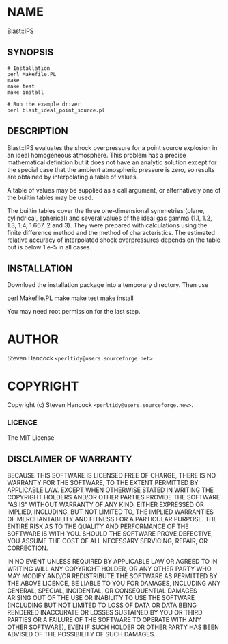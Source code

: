 # NAME

Blast::IPS

## SYNOPSIS

    # Installation
    perl Makefile.PL
    make
    make test
    make install

    # Run the example driver
    perl blast_ideal_point_source.pl


## DESCRIPTION

Blast::IPS evaluates the shock overpressure for a point source explosion in an
ideal homogeneous atmosphere.  This problem has a precise mathematical
definition but it does not have an analytic solution except for the special
case that the ambient atmospheric pressure is zero, so results are obtained by
interpolating a table of values.

A table of values may be supplied as a call argument, or alternatively one of
the builtin tables may be used.  

The builtin tables cover the three one-dimensional symmetries (plane,
cylindrical, spherical) and several values of the ideal gas gamma (1.1, 1.2,
1.3, 1.4, 1.667, 2 and 3).  They were prepared with calculations using the
finite difference method and the method of characteristics.  The estimated
relative accuracy of interpolated shock overpressures depends on the table but
is below 1.e-5 in all cases.

## INSTALLATION

Download the installation package into a temporary directory.  Then use

   perl Makefile.PL
   make
   make test
   make install

You may need root permission for the last step.


# AUTHOR

Steven Hancock  `<perltidy@users.sourceforge.net>`

# COPYRIGHT

Copyright (c) Steven Hancock `<perltidy@users.sourceforge.new>`.

### LICENCE

The MIT License

## DISCLAIMER OF WARRANTY

BECAUSE THIS SOFTWARE IS LICENSED FREE OF CHARGE, THERE IS NO WARRANTY
FOR THE SOFTWARE, TO THE EXTENT PERMITTED BY APPLICABLE LAW. EXCEPT WHEN
OTHERWISE STATED IN WRITING THE COPYRIGHT HOLDERS AND/OR OTHER PARTIES
PROVIDE THE SOFTWARE "AS IS" WITHOUT WARRANTY OF ANY KIND, EITHER
EXPRESSED OR IMPLIED, INCLUDING, BUT NOT LIMITED TO, THE IMPLIED
WARRANTIES OF MERCHANTABILITY AND FITNESS FOR A PARTICULAR PURPOSE. THE
ENTIRE RISK AS TO THE QUALITY AND PERFORMANCE OF THE SOFTWARE IS WITH
YOU. SHOULD THE SOFTWARE PROVE DEFECTIVE, YOU ASSUME THE COST OF ALL
NECESSARY SERVICING, REPAIR, OR CORRECTION.

IN NO EVENT UNLESS REQUIRED BY APPLICABLE LAW OR AGREED TO IN WRITING
WILL ANY COPYRIGHT HOLDER, OR ANY OTHER PARTY WHO MAY MODIFY AND/OR
REDISTRIBUTE THE SOFTWARE AS PERMITTED BY THE ABOVE LICENCE, BE
LIABLE TO YOU FOR DAMAGES, INCLUDING ANY GENERAL, SPECIAL, INCIDENTAL,
OR CONSEQUENTIAL DAMAGES ARISING OUT OF THE USE OR INABILITY TO USE
THE SOFTWARE (INCLUDING BUT NOT LIMITED TO LOSS OF DATA OR DATA BEING
RENDERED INACCURATE OR LOSSES SUSTAINED BY YOU OR THIRD PARTIES OR A
FAILURE OF THE SOFTWARE TO OPERATE WITH ANY OTHER SOFTWARE), EVEN IF
SUCH HOLDER OR OTHER PARTY HAS BEEN ADVISED OF THE POSSIBILITY OF
SUCH DAMAGES.
